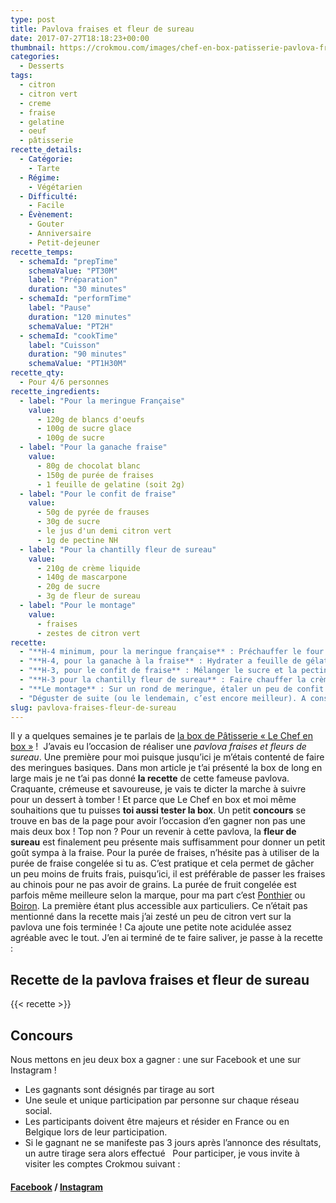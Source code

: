 ```yaml
---
type: post
title: Pavlova fraises et fleur de sureau
date: 2017-07-27T18:18:23+00:00
thumbnail: https://crokmou.com/images/chef-en-box-patisserie-pavlova-fraise-crokmou-blog-cuisine-voyage-belgique.jpg
categories:
  - Desserts
tags:
  - citron
  - citron vert
  - creme
  - fraise
  - gelatine
  - oeuf
  - pâtisserie
recette_details:
  - Catégorie:
    - Tarte
  - Régime:
    - Végétarien
  - Difficulté:
    - Facile
  - Évènement:
    - Gouter
    - Anniversaire
    - Petit-dejeuner
recette_temps:
  - schemaId: "prepTime"
    schemaValue: "PT30M"
    label: "Préparation"
    duration: "30 minutes"
  - schemaId: "performTime"
    label: "Pause"
    duration: "120 minutes"
    schemaValue: "PT2H"
  - schemaId: "cookTime"
    label: "Cuisson"
    duration: "90 minutes"
    schemaValue: "PT1H30M"
recette_qty:
  - Pour 4/6 personnes
recette_ingredients:
  - label: "Pour la meringue Française"
    value:
      - 120g de blancs d'oeufs
      - 100g de sucre glace
      - 100g de sucre
  - label: "Pour la ganache fraise"
    value:
      - 80g de chocolat blanc
      - 150g de purée de fraises
      - 1 feuille de gelatine (soit 2g)
  - label: "Pour le confit de fraise"
    value:
      - 50g de pyrée de frauses
      - 30g de sucre
      - le jus d'un demi citron vert
      - 1g de pectine NH
  - label: "Pour la chantilly fleur de sureau"
    value:
      - 210g de crème liquide
      - 140g de mascarpone
      - 20g de sucre
      - 3g de fleur de sureau
  - label: "Pour le montage"
    value:
      - fraises
      - zestes de citron vert
recette:
  - "**H-4 minimum, pour la meringue française** : Préchauffer le four à 90°C Monter les blancs avec un peu de sucre, une fois qu’ils moussent bien ajouter la deuxième partie du sucre puis petit à petit le sucre glace. A l’aide d’une douille unie, pocher deux cercles de tailles égales sur une plaque préalablement recouverte de papier sulfurisé. Laisser sécher au four environ 1h30 voire 2h… La meringue doit se décoller facilement de la feuille de cuisson. Laisser refroidir après cuisson"
  - "**H-4, pour la ganache à la fraise** : Hydrater a feuille de gélatine dans de l’eau froide (on peut également utiliser de l’agar-agar mais il devra être incorporer dans la préparation chaude à ébullition, contrairement à la gélatine) Faire chauffer la purée de fraise, après ébullition laisser refroidir un peu avant d’ajouter la gélatine. Bien mélanger. Verser sur le chocolat blanc et mélanger de nouveau Réserver au frais"
  - "**H-3, pour le confit de fraise** : Mélanger le sucre et la pectine Faire chauffer la purée de fraise, ajouter le mélange pectine/sucre. Bien mélanger et porter à ébullition. Finir la cuisson avec le jus d’un demi citron vert"
  - "**H-3 pour la chantilly fleur de sureau** : Faire chauffer la crème et une fois chaude retirer du feu. Ajouter le sachet de fleur de sureau et laisser infuser 20 minutes environ Réserver la crème au frais avant de la monter en chantilly avec le sucre et la mascarpone en dernière minute.""
  - "**Le montage** : Sur un rond de meringue, étaler un peu de confit à la fraise Ajouter par dessus la deuxième disque de meringue A l’aide de douilles unies de différentes tailles, pocher sur la meringue :  de la chantilly, de la ganache et du confit de manière aléatoire. Couper quelques morceaux de fraises et les ajouter sur la pavlova Zester un citron vert"
  - "Déguster de suite (ou le lendemain, c’est encore meilleur). A conserver au frigo !"
slug: pavlova-fraises-fleur-de-sureau
---
```


Il y a quelques semaines je te parlais de [la box de Pâtisserie « Le Chef en box »](http://www.crokmou.com/2017/07/chef-en-box-patisserie-facile) !  J’avais eu l’occasion de réaliser une _pavlova fraises et fleurs de sureau_. Une première pour moi puisque jusqu’ici je m’étais contenté de faire des meringues basiques. Dans mon article je t’ai présenté la box de long en large mais je ne t’ai pas donné **la recette** de cette fameuse pavlova. Craquante, crémeuse et savoureuse, je vais te dicter la marche à suivre pour un dessert à tomber ! Et parce que Le Chef en box et moi même souhaitions que tu puisses **toi aussi tester la box**. Un petit **concours** se trouve en bas de la page pour avoir l’occasion d’en gagner non pas une mais deux box ! Top non ? Pour un revenir à cette pavlova, la **fleur de sureau** est finalement peu présente mais suffisamment pour donner un petit goût sympa à la fraise. Pour la purée de fraises, n’hésite pas à utiliser de la purée de fraise congelée si tu as. C’est pratique et cela permet de gâcher un peu moins de fruits frais, puisqu’ici, il est préférable de passer les fraises au chinois pour ne pas avoir de grains. La purée de fruit congelée est parfois même meilleure selon la marque, pour ma part c’est [Ponthier](http://www.ponthier.net/fr/) ou [Boiron](https://www.my-vb.com/fr/). La première étant plus accessible aux particuliers. Ce n’était pas mentionné dans la recette mais j’ai zesté un peu de citron vert sur la pavlova une fois terminée ! Ca ajoute une petite note acidulée assez agréable avec le tout. J’en ai terminé de te faire saliver, je passe à la recette :

## **Recette de la pavlova fraises et fleur de sureau**

{{< recette >}}



## Concours

Nous mettons en jeu deux box a gagner : une sur Facebook et une sur Instagram !
* Les gagnants sont désignés par tirage au sort
* Une seule et unique participation par personne sur chaque réseau social.
* Les participants doivent être majeurs et résider en France ou en Belgique lors de leur participation.
* Si le gagnant ne se manifeste pas 3 jours après l’annonce des résultats, un autre tirage sera alors effectué   Pour participer, je vous invite à visiter les comptes Crokmou suivant :

#### [Facebook](https://www.facebook.com/crokmou.blog/posts/1490346057700450:0) / [Instagram](https://www.instagram.com/p/BXDoIK6FHDA/?taken-by=crokmou.blog)
